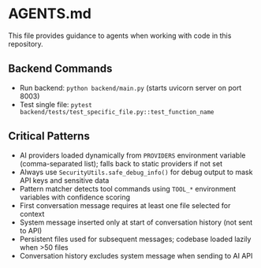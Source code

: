 # AGENTS.md

This file provides guidance to agents when working with code in this repository.

## Backend Commands
- Run backend: `python backend/main.py` (starts uvicorn server on port 8003)
- Test single file: `pytest backend/tests/test_specific_file.py::test_function_name`

## Critical Patterns
- AI providers loaded dynamically from `PROVIDERS` environment variable (comma-separated list); falls back to static providers if not set
- Always use `SecurityUtils.safe_debug_info()` for debug output to mask API keys and sensitive data
- Pattern matcher detects tool commands using `TOOL_*` environment variables with confidence scoring
- First conversation message requires at least one file selected for context
- System message inserted only at start of conversation history (not sent to API)
- Persistent files used for subsequent messages; codebase loaded lazily when >50 files
- Conversation history excludes system message when sending to AI API